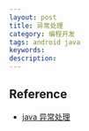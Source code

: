 ```yaml
---
layout: post
title: 异常处理
category: 编程开发
tags: android java
keywords: 
description: 
---
```



## Reference

* [java 异常处理](http://www.ibm.com/developerworks/cn/java/j-lo-exception-misdirection/)